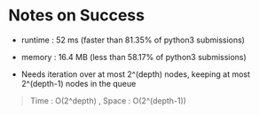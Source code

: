 # Notes on Success

+ runtime : 52 ms (faster than 81.35% of python3 submissions)
+ memory : 16.4 MB (less than 58.17% of python3 submissions)

+ Needs iteration over at most 2^(depth) nodes, keeping at most 2^(depth-1) nodes in the queue

> Time : O(2^depth) , Space : O(2^(depth-1))
